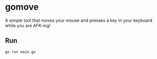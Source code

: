 # gomove

A simple tool that moves your mouse and presses a key in your keyboard while you are AFK-ing!

## Run

```sh
go run main.go
```
